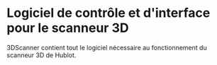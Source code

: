 # Logiciel de contrôle et d'interface pour le scanneur 3D

3DScanner contient tout le logiciel nécessaire au fonctionnement du scanneur 3D de Hublot.

